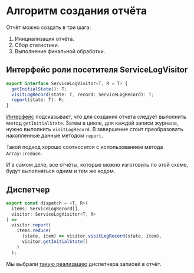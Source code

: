 # Алгоритм создания отчёта

Отчёт можно создать в три шага:

1. Инициализация отчёта.
2. Сбор статистики.
3. Выполнение финальной обработки.


## Интерфейс роли посетителя ServiceLogVisitor

```ts
export interface ServiceLogVisitor<T, R = T> {
  getInitialState(): T;
  visitLogRecord(state: T, record: ServiceLogRecord): T;
  report(state: T): R;
}
```

[Интерфейс](https://codesandbox.io/s/step-1-demo-4-9-module-4-rv8vq?file=/src/i-face-visitor.ts) подсказывает, что для создания отчета следует выполнить метод `getInitialState`. Затем в цикле, для каждой записи журнала, нужно выполнить `visitLogRecord`. В завершение стоит преобразовать накопленные данные методом `report`.

Такой подход хорошо соотносится с использованием метода `Array::reduce`.

И в самом деле, все отчёты, которые можно изготовить по этой схеме, будут выполняться одним и тем же кодом.

## Диспетчер

```ts
export const dispatch = <T, R>(
  items: ServiceLogRecord[],
  visitor: ServiceLogVisitor<T, R>
) =>
  visitor.report(
    items.reduce(
      (state, item) => visitor.visitLogRecord(state, item),
      visitor.getInitialState()
    )
  );
```

Мы выбрали [такую реализацию](https://codesandbox.io/s/step-1-demo-4-9-module-4-rv8vq?file=/src/dispatch.ts) диспетчера записей в отчёт.
